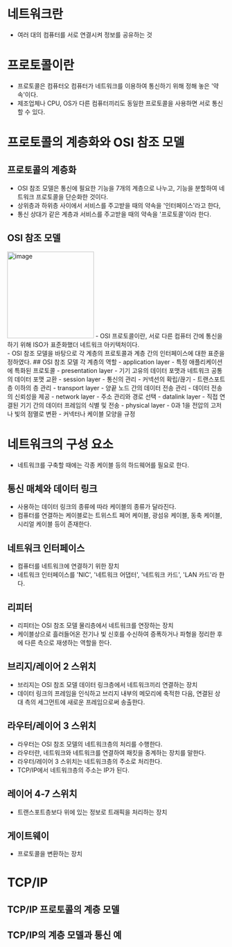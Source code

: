 
# 네트워크란
- 여러 대의 컴퓨터를 서로 연결시켜 정보를 공유하는 것
# 프로토콜이란
- 프로토콜은 컴퓨터오 컴퓨터가 네트워크를 이용하여 통신하기 위해 정해 놓은 '약속'이다.
- 제조업체나 CPU, OS가 다른 컴퓨터끼리도 동일한 프로토콜을 사용하면 서로 통신할 수 있다.


# 프로토콜의 계층화와 OSI 참조 모델
## 프로토콜의 계층화
- OSI 참조 모델은 통신에 필요한 기능을 7개의 계층으로 나누고, 기능을 분할하여 네트워크 프로토콜을 단순화한 것이다.
- 상위층과 하위층 사이에서 서비스를 주고받을 때의 약속을 '인터페이스'라고 한다,
- 통신 상대가 같은 계층과 서비스를 주고받을 때의 약속을 '프로토콜'이라 한다.
## OSI 참조 모델
<img width="200" alt="image" src="https://user-images.githubusercontent.com/110087065/211158793-087b293a-5ac3-4730-a532-75db84dde443.png">
- OSI 프로토콜이란, 서로 다른 컴퓨터 간에 통신을 하기 위해 ISO가 표준화했더 네트워크 아키텍처이다.<br/>
- OSI 참조 모델을 바탕으로 각 계층의 프로토콜과 계층 간의 인터페이스에 대한 표준을 정하였다.
## OSI 참조 모델 각 계층의 역할
- application layer
  - 특정 애플리케이션에 특화된 프로토콜
- presentation layer
  - 기기 고유의 데이터 포맷과 네트워크 공통의 데이터 포맷 교환
- session layer
  - 통신의 관리
  - 커넥션의 확립/끊기
  - 트랜스포트층 이하의 층 관리
- transport layer
  - 양끝 노드 간의 데이터 전송 관리
  - 데이터 전송의 신뢰성을 제공
- network layer
  - 주소 관리와 경로 선택
- datalink layer
  - 직접 연결된 기기 간의 데이터 프레임의 식별 및 전송
- physical layer
  - 0과 1을 전압의 고저나 빛의 점멸로 변환
  - 커넥터나 케이블 모양을 규정


# 네트워크의 구성 요소
- 네트워크를 구축할 때에는 각종 케이블 등의 하드웨어를 필요로 한다.
## 통신 매체와 데이터 링크
- 사용하는 데이터 링크의 종류에 따라 케이블의 종류가 달라진다.
- 컴퓨터를 연결하는 케이블로는 트위스트 페어 케이블, 광섬유 케이블, 동축 케이블, 시리얼 케이블 등이 존재한다.
## 네트워크 인터페이스
- 컴퓨터를 네트워크에 연결하기 위한 장치
- 네트워크 인터페이스를 'NIC', '네트워크 어댑터', '네트워크 카드', 'LAN 카드'라 한다.
## 리피터
- 리피터는 OSI 참조 모델 물리층에서 네트워크를 연장하는 장치
- 케이블상으로 흘러들어온 전기나 빛 신호를 수신하여 증폭하거나 파형을 정리한 후에 다른 측으로 재생하는 역할을 한다.
## 브리지/레이어 2 스위치
- 브리지는 OSI 참조 모델 데이터 링크층에서 네트워크끼리 연결하는 장치
- 데이터 링크의 프레임을 인식하고 브리지 내부의 메모리에 축적한 다음, 연결된 상대 측의 세그먼트에 새로운 프레임으로써 송출한다.
## 라우터/레이어 3 스위치
- 라우터는 OSI 참조 모델의 네트워크층의 처리를 수행한다.
- 라우터란, 네트워크와 네트워크를 연결하여 패킷을 중계하는 장치를 말한다.
- 라우터/레이어 3 스위치는 네트워크층의 주소로 처리한다. 
- TCP/IP에서 네트워크층의 주소는 IP가 된다.
## 레이어 4-7 스위치
- 트랜스포트층보다 위에 있는 정보로 트래픽을 처리하는 장치
## 게이트웨이
- 프로토콜을 변환하는 장치

# TCP/IP
## TCP/IP 프로토콜의 계층 모델
## TCP/IP의 계층 모델과 통신 예
